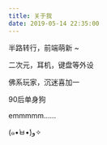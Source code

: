```yaml
---
title: 关于我
date: 2019-05-14 22:35:00
---
```


半路转行，前端萌新 ~

二次元，耳机，键盘等外设 

佛系玩家，沉迷喜加一

90后单身狗

emmmmm…...

(๑•̀ㅂ•́)و✧





